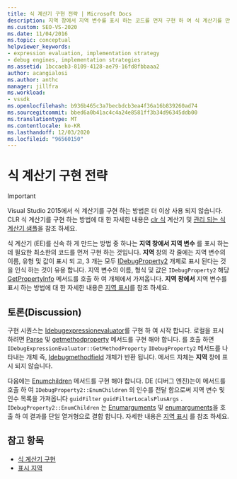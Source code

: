 ```yaml
---
title: 식 계산기 구현 전략 | Microsoft Docs
description: 지역 창에서 지역 변수를 표시 하는 코드를 먼저 구현 하 여 식 계산기를 만드는 전략에 대해 알아봅니다.
ms.custom: SEO-VS-2020
ms.date: 11/04/2016
ms.topic: conceptual
helpviewer_keywords:
- expression evaluation, implementation strategy
- debug engines, implementation strategies
ms.assetid: 1bccaeb3-8109-4128-ae79-16fd8fbbaaa2
author: acangialosi
ms.author: anthc
manager: jillfra
ms.workload:
- vssdk
ms.openlocfilehash: b936b465c3a7becbdcb3ea4f36a16b839260ad74
ms.sourcegitcommit: bbed6a0b41ac4c4a24e8581ff3b34d96345ddb00
ms.translationtype: MT
ms.contentlocale: ko-KR
ms.lasthandoff: 12/03/2020
ms.locfileid: "96560150"
---
```

# <a name="expression-evaluator-implementation-strategy"></a>식 계산기 구현 전략
> [!IMPORTANT]
> Visual Studio 2015에서 식 계산기를 구현 하는 방법은 더 이상 사용 되지 않습니다. CLR 식 계산기를 구현 하는 방법에 대 한 자세한 내용은 [clr 식](https://github.com/Microsoft/ConcordExtensibilitySamples/wiki/CLR-Expression-Evaluators) 계산기 및 [관리 되는 식 계산기 샘플](https://github.com/Microsoft/ConcordExtensibilitySamples/wiki/Managed-Expression-Evaluator-Sample)을 참조 하세요.

 식 계산기 (EE)를 신속 하 게 만드는 방법 중 하나는 **지역 창에서 지역 변수** 를 표시 하는 데 필요한 최소한의 코드를 먼저 구현 하는 것입니다. **지역** 창의 각 줄에는 지역 변수의 이름, 유형 및 값이 표시 되 고, 3 개는 모두 [IDebugProperty2](../../extensibility/debugger/reference/idebugproperty2.md) 개체로 표시 된다는 것을 인식 하는 것이 유용 합니다. 지역 변수의 이름, 형식 및 값은 `IDebugProperty2` 해당 [GetPropertyInfo](../../extensibility/debugger/reference/idebugproperty2-getpropertyinfo.md) 메서드를 호출 하 여 개체에서 가져옵니다. **지역 창에서** 지역 변수를 표시 하는 방법에 대 한 자세한 내용은 [지역 표시](../../extensibility/debugger/displaying-locals.md)를 참조 하세요.

## <a name="discussion"></a>토론(Discussion)
 구현 시퀀스는 [Idebugexpressionevaluator](../../extensibility/debugger/reference/idebugexpressionevaluator.md)를 구현 하 여 시작 합니다. 로컬을 표시 하려면 [Parse](../../extensibility/debugger/reference/idebugexpressionevaluator-parse.md) 및 [getmethodproperty](../../extensibility/debugger/reference/idebugexpressionevaluator-getmethodproperty.md) 메서드를 구현 해야 합니다. 를 호출 하면 `IDebugExpressionEvaluator::GetMethodProperty` `IDebugProperty2` 메서드를 나타내는 개체 즉, [Idebugmethodfield](../../extensibility/debugger/reference/idebugmethodfield.md) 개체가 반환 됩니다. 메서드 자체는 **지역** 창에 표시 되지 않습니다.

 다음에는 [Enumchildren](../../extensibility/debugger/reference/idebugproperty2-enumchildren.md) 메서드를 구현 해야 합니다. DE (디버그 엔진)는이 메서드를 호출 하 여 `IDebugProperty2::EnumChildren` 의 인수를 전달 함으로써 지역 변수 및 인수 목록을 가져옵니다 `guidFilter` `guidFilterLocalsPlusArgs` . `IDebugProperty2::EnumChildren` 는 [Enumarguments](../../extensibility/debugger/reference/idebugmethodfield-enumarguments.md) 및 [enumarguments](../../extensibility/debugger/reference/idebugmethodfield-enumlocals.md)을 호출 하 여 결과를 단일 열거형으로 결합 합니다. 자세한 내용은 [지역 표시](../../extensibility/debugger/displaying-locals.md) 를 참조 하세요.

## <a name="see-also"></a>참고 항목
- [식 계산기 구현](../../extensibility/debugger/implementing-an-expression-evaluator.md)
- [표시 지역](../../extensibility/debugger/displaying-locals.md)
